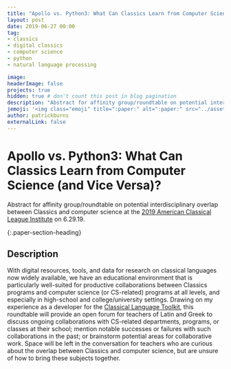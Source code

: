 ```yaml
---
title: "Apollo vs. Python3: What Can Classics Learn from Computer Science (and Vice Versa)?"
layout: post
date: 2019-06-27 00:00
tag:
- classics
- digital classics
- computer science
- python
- natural language processing

image:
headerImage: false
projects: true
hidden: true # don't count this post in blog pagination
description: "Abstract for affinity group/roundtable on potential interdisciplinary overlap between Classics and computer science at the American Classical League Institute on 6.29.19."
jemoji: '<img class="emoji" title=":paper:" alt=":paper:" src="../assets/images/paper-icon.png" height="20" width="20" align="absmiddle">'
author: patrickburns
externalLink: false
---
```


# Apollo vs. Python3: What Can Classics Learn from Computer Science (and Vice Versa)?

Abstract for affinity group/roundtable on potential interdisciplinary overlap between Classics and computer science at the [2019 American Classical League Institute](https://www.aclclassics.org/ACL-Institute/2019-ACL-Centennial-Institute) on 6.29.19.

{:.paper-section-heading}
## Description
With digital resources, tools, and data for research on classical languages now widely available, we have an educational environment that is particularly well-suited for productive collaborations between Classics programs and computer science (or CS-related) programs at all levels, and especially in high-school and college/university settings. Drawing on my experience as a developer for the [Classical Language Toolkit](http://cltk.org), this roundtable will provide an open forum for teachers of Latin and Greek to discuss ongoing collaborations with CS-related departments, programs, or classes at their school; mention notable successes or failures with such collaborations in the past; or brainstorm potential areas for collaborative work. Space will be left in the conversation for teachers who are curious about the overlap between Classics and computer science, but are unsure of how to bring these subjects together.
